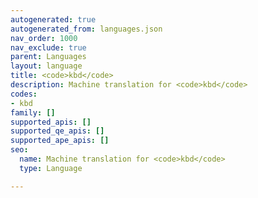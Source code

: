 ```yaml
---
autogenerated: true
autogenerated_from: languages.json
nav_order: 1000
nav_exclude: true
parent: Languages
layout: language
title: <code>kbd</code>
description: Machine translation for <code>kbd</code>
codes:
- kbd
family: []
supported_apis: []
supported_qe_apis: []
supported_ape_apis: []
seo:
  name: Machine translation for <code>kbd</code>
  type: Language

---
```


